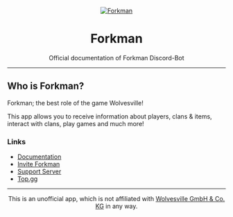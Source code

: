 <div align="center">

[![Forkman](https://cdn.discordapp.com/emojis/1092882485291003954.png?size=4096\&quality=high)](https://discord.gg/DEEZY5cwpy)

# Forkman

Official documentation of Forkman Discord-Bot

</div>

---

## Who is Forkman?

Forkman; the best role of the game Wolvesville!

This app allows you to receive information about players, clans & items, interact with clans, play games and much more!

### Links

* [Documentation](https://forkman.vercel.app/)
* [Invite Forkman](https://discord.com/api/oauth2/authorize?client_id=1037396167123816499)
* [Support Server](https://discord.gg/DEEZY5cwpy)
* [Top.gg](https://top.gg/bot/1037396167123816499/)

---
<div align="center">

This is an unofficial app, which is not affiliated with [Wolvesville GmbH & Co. KG](https://www.wolvesville.com) in any way.

</div>
